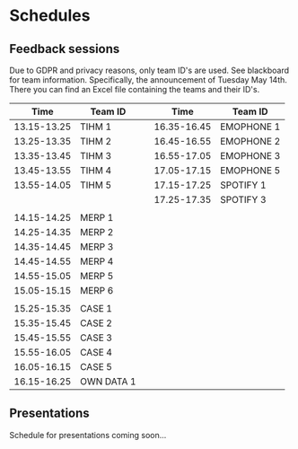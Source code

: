 # Schedules

## Feedback sessions

Due to GDPR and privacy reasons, only team ID's are used. See blackboard for team information. Specifically, the announcement of Tuesday May 14th. There you can find an Excel file containing the teams and their ID's.

| Time        | Team ID    |   | Time        | Team ID    |
| ----------- | ---------- | - | ----------- | ---------- |
| 13.15-13.25 | TIHM 1     |   | 16.35-16.45 | EMOPHONE 1 |
| 13.25-13.35 | TIHM 2     |   | 16.45-16.55 | EMOPHONE 2 |
| 13.35-13.45 | TIHM 3     |   | 16.55-17.05 | EMOPHONE 3 |
| 13.45-13.55 | TIHM 4     |   | 17.05-17.15 | EMOPHONE 5 |
| 13.55-14.05 | TIHM 5     |   | 17.15-17.25 | SPOTIFY 1  |
|             |            |   | 17.25-17.35 | SPOTIFY 3  |
|             |            |   |             |            |
| 14.15-14.25 | MERP 1     |   |             |            |
| 14.25-14.35 | MERP 2     |   |             |            |
| 14.35-14.45 | MERP 3     |   |             |            |
| 14.45-14.55 | MERP 4     |   |             |            |
| 14.55-15.05 | MERP 5     |   |             |            |
| 15.05-15.15 | MERP 6     |   |             |            |
|             |            |   |             |            |
| 15.25-15.35 | CASE 1     |   |             |            |
| 15.35-15.45 | CASE 2     |   |             |            |
| 15.45-15.55 | CASE 3     |   |             |            |
| 15.55-16.05 | CASE 4     |   |             |            |
| 16.05-16.15 | CASE 5     |   |             |            |
| 16.15-16.25 | OWN DATA 1 |   |             |            |


## Presentations 

Schedule for presentations coming soon...
